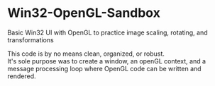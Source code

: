 # Win32-OpenGL-Sandbox
Basic Win32 UI with OpenGL to practice image scaling, rotating, and transformations

This code is by no means clean, organized, or robust.  
It's sole purpose was to create a window, an openGL context, and a message processing loop where OpenGL code can be written
and rendered.
